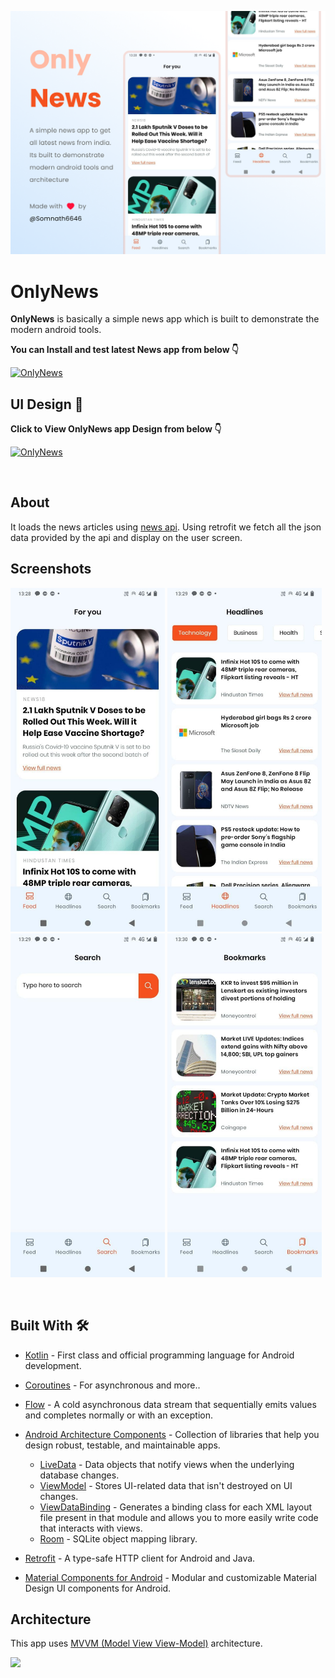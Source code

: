 ![GitHub Cards Preview](https://github.com/Somnath6646/OnlyNews/blob/5ca9b7fae257a2329138fd4e370685ede41bfd54/arts/coverimg.png?raw=true)

# OnlyNews  

**OnlyNews** is basically a simple news app which is built to demonstrate the modern android tools. 

**You can Install and test latest News app from below 👇**

[![OnlyNews](https://img.shields.io/badge/OnlyNews-APK-red.svg?style=for-the-badge&logo=android)](https://github.com/Somnath6646/OnlyNews/blob/master/app/release/app-release.apk)




## UI Design 🎨

**Click to View OnlyNews app Design from below 👇**

[![OnlyNews](https://img.shields.io/badge/OnlyNews-FIGMA-black.svg?style=for-the-badge&logo=figma)](https://www.figma.com/file/1mPsiTCxvc1A22LGSEFGK2/OnlyNews-App-UI?node-id=0%3A1)

<br />

## About

It loads the news articles using [news api](https://newsapi.org/). Using retrofit we fetch all the json data provided by the api and display on the user screen.

## Screenshots

<img src="https://github.com/Somnath6646/OnlyNews/blob/master/arts/photo_2021-05-17_14-59-11.jpg" width="auto" height="550px" /> <img src="https://github.com/Somnath6646/OnlyNews/blob/5ca9b7fae257a2329138fd4e370685ede41bfd54/arts/photo_2021-05-17_14-59-16.jpg" width="auto" height="550px" />  <img src="https://github.com/Somnath6646/OnlyNews/blob/5ca9b7fae257a2329138fd4e370685ede41bfd54/arts/photo_2021-05-17_14-59-20.jpg" width="auto" height="550px" />  <img src="https://github.com/Somnath6646/OnlyNews/blob/5ca9b7fae257a2329138fd4e370685ede41bfd54/arts/photo_2021-05-17_14-59-24.jpg" width="auto" height="550px" /> 

<br />




## Built With 🛠
- [Kotlin](https://kotlinlang.org/) - First class and official programming language for Android development.
- [Coroutines](https://kotlinlang.org/docs/reference/coroutines-overview.html) - For asynchronous and more..
- [Flow](https://kotlin.github.io/kotlinx.coroutines/kotlinx-coroutines-core/kotlinx.coroutines.flow/-flow/) - A cold asynchronous data stream that sequentially emits values and completes normally or with an exception.
- [Android Architecture Components](https://developer.android.com/topic/libraries/architecture) - Collection of libraries that help you design robust, testable, and maintainable apps.
  - [LiveData](https://developer.android.com/topic/libraries/architecture/livedata) - Data objects that notify views when the underlying database changes.
  - [ViewModel](https://developer.android.com/topic/libraries/architecture/viewmodel) - Stores UI-related data that isn't destroyed on UI changes. 
  - [ViewDataBinding](https://developer.android.com/topic/libraries/view-binding) - Generates a binding class for each XML layout file present in that module and allows you to more easily write code that interacts with views.
  - [Room](https://developer.android.com/topic/libraries/architecture/room) - SQLite object mapping library.
 
- [Retrofit](https://square.github.io/retrofit/) - A type-safe HTTP client for Android and Java.
- [Material Components for Android](https://github.com/material-components/material-components-android) - Modular and customizable Material Design UI components for Android.




## Architecture
This app uses [MVVM (Model View View-Model)](https://developer.android.com/jetpack/docs/guide#recommended-app-arch) architecture.

![](https://developer.android.com/topic/libraries/architecture/images/final-architecture.png)


